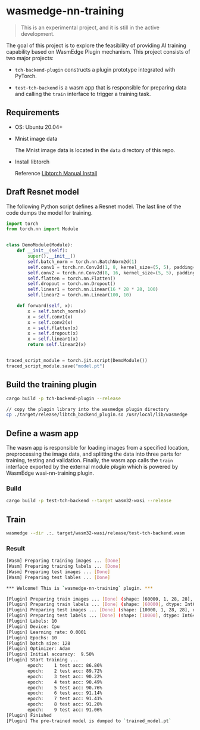 # wasmedge-nn-training

> This is an experimental project, and it is still in the active development. 

The goal of this project is to explore the feasibility of providing AI training capability based on WasmEdge Plugin mechanism. This project consists of two major projects: 

- `tch-backend-plugin` constructs a plugin prototype integrated with PyTorch.

- `test-tch-backend` is a wasm app that is responsible for preparing data and calling the `train` interface to trigger a training task.

## Requirements

- OS: Ubuntu 20.04+

- Mnist image data

    The Mnist image data is located in the `data` directory of this repo.

- Install libtorch

    Reference [Libtorch Manual Install](https://github.com/LaurentMazare/tch-rs#libtorch-manual-install)

## Draft Resnet model

The following Python script defines a Resnet model. The last line of the code dumps the model for training.

```python
import torch
from torch.nn import Module


class DemoModule(Module):
    def __init__(self):
        super().__init__()
        self.batch_norm = torch.nn.BatchNorm2d(1)
        self.conv1 = torch.nn.Conv2d(1, 8, kernel_size=(5, 5), padding=(2, 2))
        self.conv2 = torch.nn.Conv2d(8, 16, kernel_size=(5, 5), padding=(2, 2))
        self.flatten = torch.nn.Flatten()
        self.dropout = torch.nn.Dropout()
        self.linear1 = torch.nn.Linear(16 * 28 * 28, 100)
        self.linear2 = torch.nn.Linear(100, 10)

    def forward(self, x):
        x = self.batch_norm(x)
        x = self.conv1(x)
        x = self.conv2(x)
        x = self.flatten(x)
        x = self.dropout(x)
        x = self.linear1(x)
        return self.linear2(x)


traced_script_module = torch.jit.script(DemoModule())
traced_script_module.save("model.pt")
```

## Build the training plugin

```bash
cargo build -p tch-backend-plugin --release

// copy the plugin library into the wasmedge plugin directory
cp ./target/release/libtch_backend_plugin.so /usr/local/lib/wasmedge
```

## Define a wasm app

The wasm app is responsible for loading images from a specified location, preprocessing the image data, and splitting the data into three parts for training, testing and validation. Finally, the wasm app calls the `train` interface exported by the external module *plugin* which is powered by WasmEdge wasi-nn-training plugin.

### Build

```bash
cargo build -p test-tch-backend --target wasm32-wasi --release
```

## Train

```bash
wasmedge --dir .:. target/wasm32-wasi/release/test-tch-backend.wasm
```

### Result

```bash
[Wasm] Preparing training images ... [Done]
[Wasm] Preparing training labels ... [Done]
[Wasm] Preparing test images ... [Done]
[Wasm] Preparing test lables ... [Done]

*** Welcome! This is `wasmedge-nn-training` plugin. ***

[Plugin] Preparing train images ... [Done] (shape: [60000, 1, 28, 28], dtype: Float)
[Plugin] Preparing train labels ... [Done] (shape: [60000], dtype: Int64)
[Plugin] Preparing test images ... [Done] (shape: [10000, 1, 28, 28], dtype: Float)
[Plugin] Preparing test labels ... [Done] (shape: [10000], dtype: Int64)
[Plugin] Labels: 10
[Plugin] Device: Cpu
[Plugin] Learning rate: 0.0001
[Plugin] Epochs: 10
[Plugin] batch size: 128
[Plugin] Optimizer: Adam
[Plugin] Initial accuracy:  9.50%
[Plugin] Start training ... 
        epoch:    1 test acc: 86.86%
        epoch:    2 test acc: 89.72%
        epoch:    3 test acc: 90.22%
        epoch:    4 test acc: 90.49%
        epoch:    5 test acc: 90.76%
        epoch:    6 test acc: 91.14%
        epoch:    7 test acc: 91.41%
        epoch:    8 test acc: 91.20%
        epoch:    9 test acc: 91.06%
[Plugin] Finished
[Plugin] The pre-trained model is dumped to `trained_model.pt`
```


